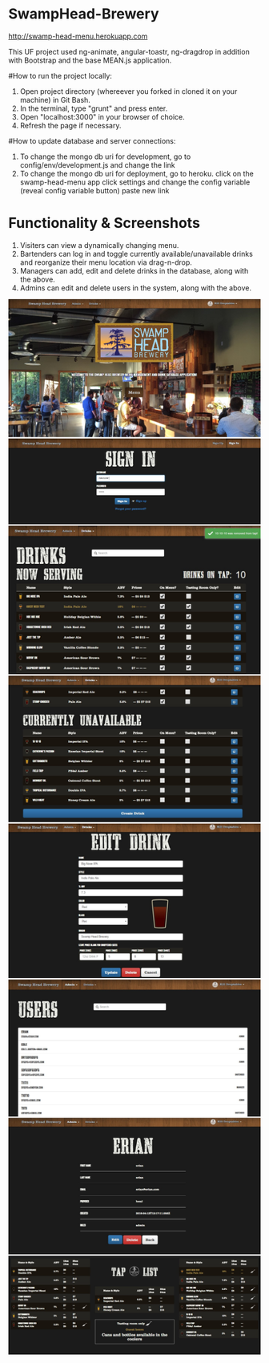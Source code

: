 # SwampHead-Brewery

http://swamp-head-menu.herokuapp.com

This UF project used ng-animate, angular-toastr, ng-dragdrop in addition with Bootstrap and the base MEAN.js application.

#How to run the project locally:

1. Open project directory (whereever you forked in cloned it on your machine) in Git Bash.
2. In the terminal, type "grunt" and press enter.
3. Open "localhost:3000" in your browser of choice.
4. Refresh the page if necessary.

#How to update database and server connections:

1. To change the mongo db uri for development, go to config/env/development.js and change the link
2. To change the mongo db uri for deployment, go to heroku.
	click on the swamp-head-menu app
	click settings and change the config variable (reveal config variable button)
	paste new link

# Functionality & Screenshots
1. Visiters can view a dynamically changing menu.
2. Bartenders can log in and toggle currently available/unavailable drinks and reorganize their menu location via drag-n-drop.
3. Managers can add, edit and delete drinks in the database, along with the above.
4. Admins can edit and delete users in the system, along with the above.

![Alt text](/dep-screenshots/landing-pg.jpg?raw=true "Landing Page")
![Alt text](/dep-screenshots/sign-in.jpg?raw=true "Sign In")
![Alt text](/dep-screenshots/list-drinks-pg.jpg?raw=true "List Drinks 1")
![Alt text](/dep-screenshots/list-drinks-pg2.jpg?raw=true "List Drinks 2")
![Alt text](/dep-screenshots/edit-drinks-pg.jpg?raw=true "Edit Drink")
![Alt text](/dep-screenshots/list-users-pg.jpg?raw=true "List Users")
![Alt text](/dep-screenshots/edit-users-pg.jpg?raw=true "Edit User")
![Alt text](/dep-screenshots/menu-pg.jpg?raw=true "Menu")
